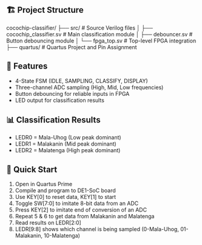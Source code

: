 ## 🏗️ Project Structure
cocochip-classifier/
├── src/ # Source Verilog files
│ ├── cocochip_classifier.sv # Main classification module
│ ├── debouncer.sv # Button debouncing module
│ └── fpga_top.sv # Top-level FPGA integration
├── quartus/ # Quartus Project and Pin Assignment


## 🎯 Features
- 4-State FSM (IDLE, SAMPLING, CLASSIFY, DISPLAY)
- Three-channel ADC sampling (High, Mid, Low frequencies)
- Button debouncing for reliable inputs in FPGA
- LED output for classification results

## 📊 Classification Results
- LEDR0 = Mala-Uhog (Low peak dominant)
- LEDR1 = Malakanin (Mid peak dominant)  
- LEDR2 = Malatenga (High peak dominant)

## 🚀 Quick Start
1. Open in Quartus Prime
2. Compile and program to DE1-SoC board
4. Use KEY[0] to reset data, KEY[1] to start
5. Toggle SW[7:0] to imitate 8-bit data from an ADC
6. Press KEY[2] to imitate end of conversion of an ADC
7. Repeat 5 & 6 to get data from Malakanin and Malatenga
8. Read results on LEDR[2:0]
9. LEDR[9:8] shows which channel is being sampled (0-Mala-Uhog, 01-Malakanin, 10-Malatenga)
